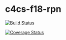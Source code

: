 # c4cs-f18-rpn

[![Build Status](https://travis-ci.org/egajda/c4cs-f18-rpn.svg?branch=master)](https://travis-ci.org/egajda/c4cs-f18-rpn)

[![Coverage Status](https://coveralls.io/repos/github/egajda/c4cs-f18-rpn/badge.svg?branch=master)](https://coveralls.io/github/egajda/c4cs-f18-rpn?branch=master)
